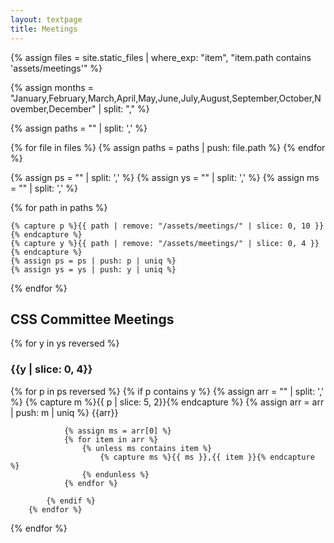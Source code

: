 ```yaml
---
layout: textpage
title: Meetings
---
```


<!-- PATH FORMAT:  assets/meetings/YYYY/MM/DD -->

{% assign files = site.static_files | where_exp: "item", "item.path contains 'assets/meetings'" %}


{% assign months = "January,February,March,April,May,June,July,August,September,October,November,December" | split: "," %}

{% assign paths = "" | split: ',' %}

{% for file in files %}
    {% assign paths = paths | push: file.path %}
{% endfor %}

{% assign ps = "" | split: ',' %}
{% assign ys = "" | split: ',' %}
{% assign ms = "" | split: ',' %}


{% for path in paths %}
<!-- {{path | remove: "/assets/meetings/"}} -->
    {% capture p %}{{ path | remove: "/assets/meetings/" | slice: 0, 10 }}{% endcapture %}
    {% capture y %}{{ path | remove: "/assets/meetings/" | slice: 0, 4 }}{% endcapture %}
    {% assign ps = ps | push: p | uniq %}
    {% assign ys = ys | push: y | uniq %}
{% endfor %}

<p>
<h2>CSS Committee Meetings</h2>
{% for y in ys reversed %}
    <h3>{{y | slice: 0, 4}}</h3>
        {% for p in ps reversed %}
            {% if p contains y %}   
                {% assign arr = "" | split: ',' %}
                {% capture m %}{{ p | slice: 5, 2}}{% endcapture %}
                {% assign arr = arr | push: m | uniq %}
                {{arr}}

                {% assign ms = arr[0] %}
                {% for item in arr %}
                    {% unless ms contains item %}
                        {% capture ms %}{{ ms }},{{ item }}{% endcapture %}
                    {% endunless %}
                {% endfor %}

            {% endif %}
        {% endfor %}
{% endfor %}
</p>
